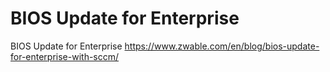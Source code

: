 # BIOS Update for Enterprise
BIOS Update for Enterprise
https://www.zwable.com/en/blog/bios-update-for-enterprise-with-sccm/
